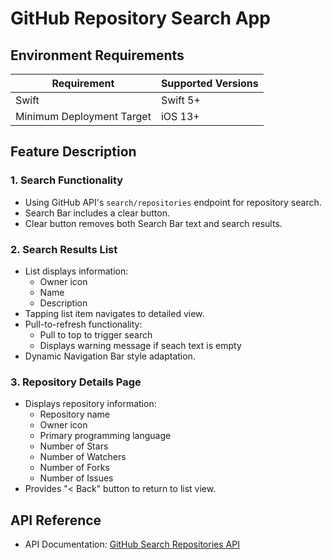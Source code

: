 # GitHub Repository Search App

## Environment Requirements

| Requirement               | Supported Versions |
| ------------------------- | ------------------ |
| Swift                     | Swift 5+           |
| Minimum Deployment Target | iOS 13+            |

## Feature Description

### 1. Search Functionality
- Using GitHub API's `search/repositories` endpoint for repository search.
- Search Bar includes a clear button.
- Clear button removes both Search Bar text and search results.

### 2. Search Results List
- List displays information:
  - Owner icon
  - Name
  - Description
- Tapping list item navigates to detailed view.
- Pull-to-refresh functionality:
  - Pull to top to trigger search
  - Displays warning message if seach text is empty
- Dynamic Navigation Bar style adaptation.

### 3. Repository Details Page
- Displays repository information:
  - Repository name
  - Owner icon
  - Primary programming language
  - Number of Stars
  - Number of Watchers
  - Number of Forks
  - Number of Issues
- Provides "< Back" button to return to list view.

## API Reference
- API Documentation:
  [GitHub Search Repositories API](https://docs.github.com/en/rest/search/search?apiVersion=2022-11-28#search-repositories)
